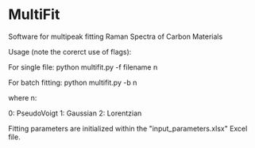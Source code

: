 # MultiFit
Software for multipeak fitting Raman Spectra of Carbon Materials

Usage (note the corerct use of flags): 

For single file: 
python multifit.py -f filename n

For batch fitting:
python multifit.py -b n

where n:

0: PseudoVoigt
1: Gaussian
2: Lorentzian

Fitting parameters are initialized within the
"input_parameters.xlsx" Excel file.
